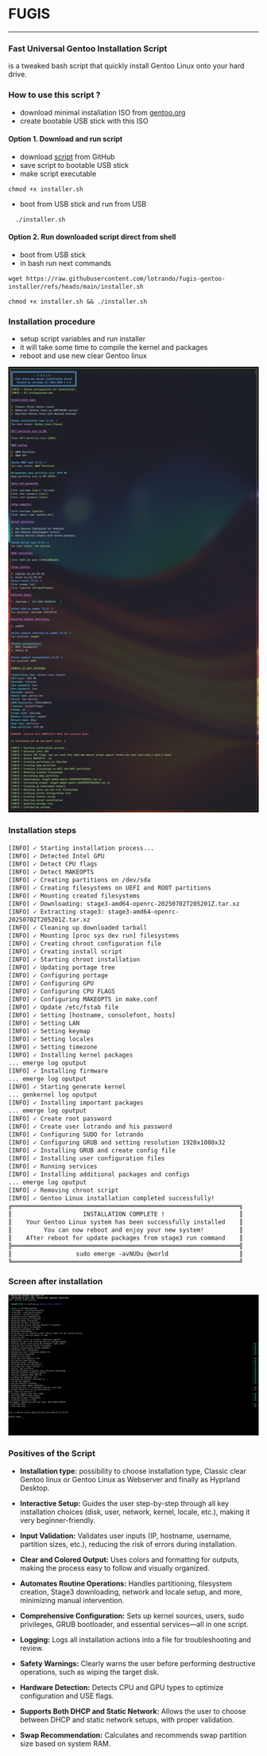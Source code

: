 # FUGIS
---
### Fast Universal Gentoo Installation Script
 is a tweaked bash script that quickly install Gentoo Linux onto your hard drive.

### How to use this script ?
- download minimal installation ISO from [gentoo.org](https://distfiles.gentoo.org/releases/amd64/autobuilds/current-install-amd64-minimal/)
- create bootable USB stick with this ISO

#### Option 1. Download and run script
- download [script](https://raw.githubusercontent.com/lotrando/fugis-gentoo-installer/refs/heads/main/installer.sh) from GitHub
- save script to bootable USB stick
- make script executable
```
chmod +x installer.sh
```
- boot from USB stick and run from USB
```
  ./installer.sh
```


#### Option 2. Run downloaded script direct from shell
- boot from USB stick
- in bash run next commands
```
wget https://raw.githubusercontent.com/lotrando/fugis-gentoo-installer/refs/heads/main/installer.sh
```
```
chmod +x installer.sh && ./installer.sh
```

### Installation procedure
- setup script variables and run installer
- it will take some time to compile the kernel and packages
- reboot and use new clear Gentoo linux

<img src="screen.png" alt="Screenshot of settings before instalation procedure" />

### Installation steps
```
[INFO] ✓ Starting installation process...
[INFO] ✓ Detected Intel GPU
[INFO] ✓ Detect CPU flags
[INFO] ✓ Detect MAKEOPTS
[INFO] ✓ Creating partitions on /dev/sda
[INFO] ✓ Creating filesystems on UEFI and ROOT partitions
[INFO] ✓ Mounting created filesystems
[INFO] ✓ Downloading: stage3-amd64-openrc-20250702T205201Z.tar.xz
[INFO] ✓ Extracting stage3: stage3-amd64-openrc-20250702T205201Z.tar.xz
[INFO] ✓ Cleaning up downloaded tarball
[INFO] ✓ Mounting [proc sys dev run] filesystems
[INFO] ✓ Creating chroot configuration file
[INFO] ✓ Creating install script
[INFO] ✓ Starting chroot installation
[INFO] ✓ Updating portage tree
[INFO] ✓ Configuring portage
[INFO] ✓ Configuring GPU
[INFO] ✓ Configuring CPU FLAGS
[INFO] ✓ Configuring MAKEOPTS in make.conf
[INFO] ✓ Update /etc/fstab file
[INFO] ✓ Setting [hostname, consolefont, hosts]
[INFO] ✓ Setting LAN
[INFO] ✓ Setting keymap
[INFO] ✓ Setting locales
[INFO] ✓ Setting timezone
[INFO] ✓ Installing kernel packages
... emerge log oputput
[INFO] ✓ Installing firmware
... emerge log oputput
[INFO] ✓ Starting generate kernel
... genkernel log oputput
[INFO] ✓ Installing important packages
... emerge log oputput
[INFO] ✓ Create root password
[INFO] ✓ Create user lotrando and his password
[INFO] ✓ Configuring SUDO for lotrando
[INFO] ✓ Configuring GRUB and setting resolution 1920x1080x32
[INFO] ✓ Installing GRUB and create config file
[INFO] ✓ Installing user configuration files
[INFO] ✓ Running services
[INFO] ✓ Installing additional packages and configs
... emerge log oputput
[INFO] ✓ Removing chroot script
[INFO] ✓ Gentoo Linux installation completed successfully!
╔════════════════════════════════════════════════════════════════╗
║                    INSTALLATION COMPLETE !                     ║
║    Your Gentoo Linux system has been successfully installed    ║
║         You can now reboot and enjoy your new system!          ║
║    After reboot for update packages from stage3 run command    ║
╠════════════════════════════════════════════════════════════════╣
║                  sudo emerge -avNUDu @world                    ║
╚════════════════════════════════════════════════════════════════╝
```
### Screen after installation

<img src="after_install.png" alt="Screenshot after instalation procedure" />


### Positives of the Script
- **Installation type:**
possibility to choose installation type, Classic clear Gentoo linux or Gentoo Linux as Webserver and finally as Hyprland Desktop.

- **Interactive Setup:**
  Guides the user step-by-step through all key installation choices (disk, user, network, kernel, locale, etc.), making it very beginner-friendly.

- **Input Validation:**
  Validates user inputs (IP, hostname, username, partition sizes, etc.), reducing the risk of errors during installation.

- **Clear and Colored Output:**
  Uses colors and formatting for outputs, making the process easy to follow and visually organized.

- **Automates Routine Operations:**
  Handles partitioning, filesystem creation, Stage3 downloading, network and locale setup, and more, minimizing manual intervention.

- **Comprehensive Configuration:**
  Sets up kernel sources, users, sudo privileges, GRUB bootloader, and essential services—all in one script.

- **Logging:**
  Logs all installation actions into a file for troubleshooting and review.

- **Safety Warnings:**
  Clearly warns the user before performing destructive operations, such as wiping the target disk.

- **Hardware Detection:**
  Detects CPU and GPU types to optimize configuration and USE flags.

- **Supports Both DHCP and Static Network:**
  Allows the user to choose between DHCP and static network setups, with proper validation.

- **Swap Recommendation:**
  Calculates and recommends swap partition size based on system RAM.
